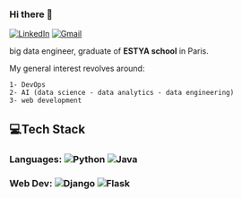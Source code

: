 ### Hi there 👋

[![LinkedIn](https://img.shields.io/badge/LinkedIn-houssinedahmane?style=flat-square&logo=linkedin&logoColor=white)](https://www.linkedin.com/in/houssinedahmane/)
[![Gmail](https://img.shields.io/badge/Gmail-houssine.dahmane48@gmail.com-informational?style=flat-square&color=EA4335&logo=gmail&logoColor=white)](mailto:houssine.dahmane48@gmail.com?subject=Hey!)

</div>

big data engineer, graduate of <b>ESTYA school</b> in Paris. 

My general interest revolves around: 

    1- DevOps
    2- AI (data science - data analytics - data engineering)
    3- web development  

## 💻Tech Stack

### Languages:  ![Python](https://img.shields.io/badge/python-3670A0?style=for-the-badge&logo=python&logoColor=ffdd54) ![Java](https://img.shields.io/badge/java-%23ED8B00.svg?style=for-the-badge&logo=java&logoColor=white)

### Web Dev: ![Django](https://img.shields.io/badge/django-%23092E20.svg?style=for-the-badge&logo=django&logoColor=white) ![Flask](https://img.shields.io/badge/flask-%23000.svg?style=for-the-badge&logo=flask&logoColor=white)
